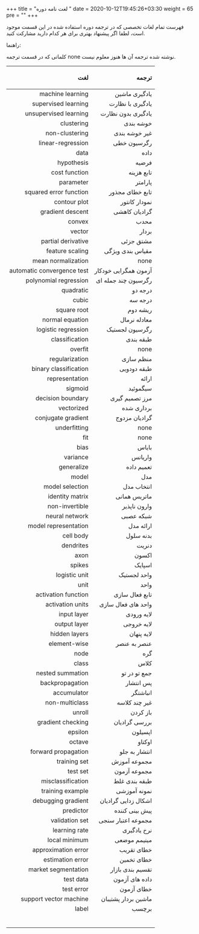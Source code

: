 +++
title = "لغت نامه دوره "
date = 2020-10-12T19:45:26+03:30
weight = 65
pre = "<i class='fa fa-book book' ></i>"
+++

فهرست تمام لغات تخصصی که در ترجمه دوره استفاده شده در این قسمت موجود است،
لطفا اگر پیشنهاد بهتری برای هر کدام دارید مشارکت کنید.

راهنما:

کلماتی که در قسمت ترجمه none نوشته شده ترجمه آن ها هنوز معلوم نیست.



| <p align="right"> لغت </p> | <p align="right"> ترجمه </p> |
| -------------------------: | ---------------------------: |
|           machine learning |                یادگیری ماشین |
|        supervised learning |             یادگیری با نظارت |
|      unsupervised learning |           یادگیری بدون نظارت |
|                 clustering |                    خوشه بندی |
|             non-clustering |                غیر خوشه بندی |
|          linear-regression |                  رگرسیون خطی |
|                       data |                         داده |
|                 hypothesis |                        فرضیه |
|              cost function |                   تابع هزینه |
|                  parameter |                      پارامتر |
|     squared error function |              تابع خطای مجذور |
|               contour plot |                نمودار کانتور |
|           gradient descent |                گرادیان کاهشی |
|                     convex |                         محدب |
|                     vector |                        بردار |
|         partial derivative |                    مشتق جزئی |
|            feature scaling |             مقیاس بندی ویژگی |
|         mean normalization |                         none |
| automatic convergence test |         آزمون همگرایی خودکار |
|      polynomial regression |          رگرسیون چند جمله ای |
|                  quadratic |                      درجه دو |
|                      cubic |                      درجه سه |
|                square root |                     ریشه دوم |
|            normal equation |                 معادله نرمال |
|        logistic regression |               رگرسیون لجستیک |
|             classification |                    طبقه بندی |
|                    overfit |                         none |
|             regularization |                    منظم سازی |
|      binary classification |                  طبقه دودویی |
|             representation |                        ارائه |
|                    sigmoid |                     سیگموئید |
|          decision boundary |               مرز تصمیم گیری |
|                 vectorized |                   برداری شده |
|         conjugate gradient |                گرادیان مزدوج |
|               underfitting |                         none |
|                        fit |                         none |
|                       bias |                        بایاس |
|                   variance |                      واریانس |
|                 generalize |                   تعمیم داده |
|                      model |                          مدل |
|            model selection |                   انتخاب مدل |
|            identity matrix |                 ماتریس همانی |
|             non-invertible |                 وارون ناپذیر |
|             neural network |                    شبکه عصبی |
|       model representation |                    ارائه مدل |
|                  cell body |                    بدنه سلول |
|                  dendrites |                        دنریت |
|                       axon |                        اکسون |
|                     spikes |                       اسپایک |
|              logistic unit |                  واحد لجستیک |
|                       unit |                         واحد |
|        activation function |               تابع فعال سازی |
|           activation units |           واحد های فعال سازی |
|                input layer |                   لایه ورودی  |
|               output layer |                   لایه خروجی  |
|              hidden layers |                   لایه پنهان  |
|               element-wise |                 عنصر به عنصر |
|                       node |                          گره |
|                      class |                         کلاس  |
|           nested summation |                 جمع تو در تو |
|            backpropagation |                    پس انتشار |
|                accumulator |                     انباشتگر |
|             non-multiclass |                غیر چند کلاسه  |
|                     unroll |                     باز کردن |
|          gradient checking |                بررسی گرادیان |
|                    epsilon |                      اپسیلون |
|                     octave |                       اوکتاو |
|        forward propagation |                انتشار به جلو |
|               training set |                 مجموعه آموزش |
|                   test set |                 مجموعه آزمون |
|          misclassification |                طبقه بندی غلط |
|           training example |                 نمونه آموزشی |
|         debugging gradient |          اشکال زدایی گرادیان |
|                  predictor |               پیش بینی کننده |
|      validation set        |      مجموعه اعتبار سنجی      |
|     learning rate          |       نرخ یادگیری            |
|    local minimum           |      مینیمم موضعی            |
|   approximation error      |       خطای تقریب             |
|      estimation error      |      خطای تخمین              |
|     market segmentation    |      تقسیم بندی بازار        |
|    test data               |      داده های آزمون          |
|      test error            |     خطای آزمون               |
|  support vector machine    |     ماشین بردار پشتیبان      |
|    label                   |        برچسب                 |
|                            |                              |
|                            |                              |
|                            |                              |
|                            |                              |
|                            |                              |
|                            |                              |
